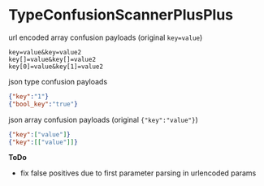 TypeConfusionScannerPlusPlus
==

url encoded array confusion payloads (original `key=value`)
```
key=value&key=value2
key[]=value&key[]=value2
key[0]=value&key[1]=value2
```

json type confusion payloads
```json
{"key":"1"}
{"bool_key":"true"}
```

json array confusion payloads (original `{"key":"value"}`)
```json
{"key":["value"]}
{"key":[["value"]]}
```

**ToDo**
- fix false positives due to first parameter parsing in urlencoded params
